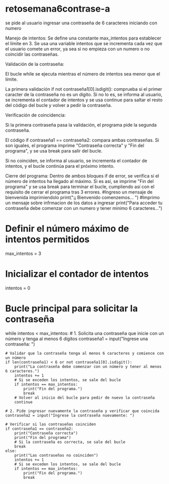 # retosemana6contrase-a
se pide al usuario ingresar una contraseña de 6 caracteres iniciando con numero

Manejo de intentos: Se define una constante max_intentos para establecer el límite en 3.
Se usa una variable intentos que se incrementa cada vez que el usuario comete un error, 
ya sea si no empieza con un numero o no coincidir las contraseñas.

Validación de la contraseña:

El bucle while se ejecuta mientras el número de intentos sea menor que el límite.

La primera validación if not contraseña1[0].isdigit(): comprueba si el primer caracter de la contraseña no es un dígito. 
Si no lo es, se informa al usuario, se incrementa el contador de intentos y se usa continue para saltar el resto del código del bucle y volver a pedir la contraseña.

Verificación de coincidencia:

Si la primera contraseña pasa la validación, el programa pide la segunda contraseña.

El código if contraseña1 == contraseña2: compara ambas contraseñas. 
Si son iguales, el programa imprime "Contraseña correcta" y "Fin del programa", y se usa break para salir del bucle.

Si no coinciden, se informa al usuario, se incrementa el contador de intentos, y el bucle continúa para el próximo intento.

Cierre del programa: Dentro de ambos bloques if de error, se verifica si el número de intentos ha llegado al máximo. 
Si es así, se imprime "Fin del programa" y se usa break para terminar el bucle, cumpliendo así con el requisito de cerrar el programa tras 3 errores.
#Ingreso un mensaje de bienvenida imprimiendolo
print("¡¡ Bienvenido comenzemos... ")
#Imprimo un mensaje sobre infrmacion de los datos a ingresar
print("Para acceder tu contraseña debe comenzar con un numero y tener minimo 6 caracteres...")
# Definir el número máximo de intentos permitidos
max_intentos = 3

# Inicializar el contador de intentos
intentos = 0

# Bucle principal para solicitar la contraseña
while intentos < max_intentos:
    # 1. Solicita una contraseña que inicie con un número y tenga al menos 6 dígitos
    contraseña1 = input("Ingrese una contraseña: ")

    # Validar que la contraseña tenga al menos 6 caracteres y comience con un número
    if len(contraseña1) < 6 or not contraseña1[0].isdigit():
        print("La contraseña debe comenzar con un número y tener al menos 6 caracteres.")
        intentos += 1
        # Si se exceden los intentos, se sale del bucle
        if intentos == max_intentos:
            print("Fin del programa.")
            break
        # Volver al inicio del bucle para pedir de nuevo la contraseña
        continue

    # 2. Pide ingresar nuevamente la contraseña y verificar que coincida
    contraseña2 = input("Ingrese la contraseña nuevamente: ")

    # Verificar si las contraseñas coinciden
    if contraseña1 == contraseña2:
        print("Contraseña correcta")
        print("Fin del programa")
        # Si la contraseña es correcta, se sale del bucle
        break
    else:
        print("Las contraseñas no coinciden")
        intentos += 1
        # Si se exceden los intentos, se sale del bucle
        if intentos == max_intentos:
            print("Fin del programa.")
            break
